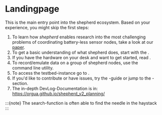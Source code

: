 # Landingpage

This is the main entry point into the shepherd ecosystem. Based on your experience, you might skip the first steps:

1. To learn how *shepherd* enables research into the most challenging problems of coordinating battery-less sensor nodes, take a look at our [paper](https://wwwpub.zih.tu-dresden.de/~mzimmerl/pubs/geissdoerfer19shepherd.pdf).
2. To get a basic understanding of what shepherd does, start with the [](user/basics).
3. If you have the hardware on your desk and want to get started, read [](user/getting_started).
4. To record/emulate data on a group of shepherd nodes, use the [](#herd-cli) command line utility.
5. To access the testbed-instance go to [](external/testbed).
6. If you'd like to contribute or have issues, try the [](dev/contributing)-guide or jump to the [](user/help_me_help_you)-section.
7. The in-depth DevLog-Documentation is in: <https://orgua.github.io/shepherd_v2_planning/>

:::{note}
The search-function is often able to find the needle in the haystack
:::
